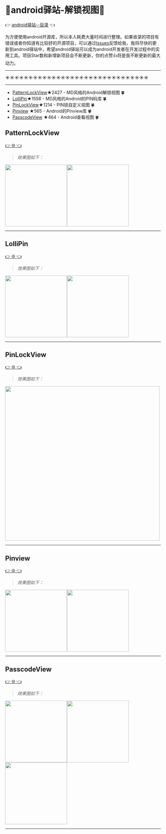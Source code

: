 # :running:android驿站-解锁视图:running:
:point_right: [android驿站--目录](https://github.com/enChenging/android_posthouse) :point_left:

为方便使用android开源库，所以本人耗费大量时间进行整理。如果收录的项目有错误或者你知道有比较好的开源项目，可以通过[Issues](https://github.com/enChenging/android_posthouse/issues)反馈给我，我将尽快的更新到android驿站中，希望android驿站可以成为android开发者在开发过程中的实用工具。项目Star数和新增新项目会不断更新，你的点赞:+1:将是我不断更新的最大动力。
 
<HR style="FILTER: progid:DXImageTransform.Microsoft.Shadow(color:#987cb9,direction:145,strength:15)" width="100%" color=#987cb9 SIZE=1>
  
:sunny::sunny::sunny::sunny::sunny::sunny::sunny::sunny::sunny::sunny::sunny::sunny::sunny::sunny::sunny::sunny::sunny::sunny::sunny::sunny::sunny::sunny::sunny::sunny::sunny::sunny::sunny::sunny::sunny::sunny::sunny:
<HR style="FILTER: progid:DXImageTransform.Microsoft.Shadow(color:#987cb9,direction:145,strength:15)" width="100%" color=#987cb9 SIZE=1>
  
  
- [PatternLockView](#PatternLockView)★2427 - MD风格的Android解锁视图 :four_leaf_clover: 
- [LolliPin](#LolliPin)★1558 - MD风格的Android的PIN码库 :four_leaf_clover: 
- [PinLockView](#PinLockView)★1214 - PIN锁自定义视图 :four_leaf_clover: 
- [Pinview](#Pinview) ★565 - Android的Pinview库 :four_leaf_clover: 
- [PasscodeView](#PasscodeView) ★464 - Android查看视图  :four_leaf_clover: 


## PatternLockView
[:point_right: :globe_with_meridians: :point_left:](https://github.com/aritraroy/PatternLockView) 
>_效果图如下：_

<img src="https://github.com/aritraroy/PatternLockView/blob/master/screenshots/pattern_lock_view_2_small.gif" width="200"><img src="https://github.com/aritraroy/PatternLockView/blob/master/screenshots/pattern_lock_view_small.gif" width="200">

<HR style="FILTER: progid:DXImageTransform.Microsoft.Shadow(color:#987cb9,direction:145,strength:15)" width="100%" color=#987cb9 SIZE=1>
  
## LolliPin
[:point_right: :globe_with_meridians: :point_left:](https://github.com/OrangeGangsters/LolliPin) 
>_效果图如下：_

<img src="https://github.com/omadahealth/LolliPin/blob/master/app/src/main/res/raw/github_gif.gif" width="200"><img src="https://github.com/omadahealth/LolliPin/blob/master/app/src/main/res/raw/github_gif2.gif" width="200">

<HR style="FILTER: progid:DXImageTransform.Microsoft.Shadow(color:#987cb9,direction:145,strength:15)" width="100%" color=#987cb9 SIZE=1>

## PinLockView
[:point_right: :globe_with_meridians: :point_left:](https://github.com/aritraroy/PinLockView) 
>_效果图如下：_

<img src="https://github.com/aritraroy/PinLockView/blob/master/screens/promo.png" width="500">

<HR style="FILTER: progid:DXImageTransform.Microsoft.Shadow(color:#987cb9,direction:145,strength:15)" width="100%" color=#987cb9 SIZE=1>
  
## Pinview
[:point_right: :globe_with_meridians: :point_left:](https://github.com/GoodieBag/Pinview)
>_效果图如下：_

<img src="https://media.giphy.com/media/U5BP5gk9zQaqs/giphy.gif" width="200"><img src="https://media.giphy.com/media/CnCvLh9NT6Hio/giphy.gif" width="200">

<HR style="FILTER: progid:DXImageTransform.Microsoft.Shadow(color:#987cb9,direction:145,strength:15)" width="100%" color=#987cb9 SIZE=1>
  
## PasscodeView
[:point_right: :globe_with_meridians: :point_left:](https://github.com/hanks-zyh/PasscodeView)
>_效果图如下：_

<img src="https://github.com/hanks-zyh/PasscodeView/blob/master/screenshot/demo.gif" width="200"><img src="https://github.com/hanks-zyh/PasscodeView/blob/master/screenshot/demo1.png" width="200"><img src="https://github.com/hanks-zyh/PasscodeView/blob/master/screenshot/demo2.png" width="200">

<HR style="FILTER: progid:DXImageTransform.Microsoft.Shadow(color:#987cb9,direction:145,strength:15)" width="100%" color=#987cb9 SIZE=1>
